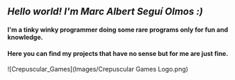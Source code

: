 ## _Hello world! I'm Marc Albert Seguí Olmos :)_
#### I'm a tinky winky programmer doing some rare programs only for fun and knowledge.
#### Here you can find my projects that have no sense but for me are just fine. 
![Crepuscular_Games](Images/Crepuscular Games Logo.png)
